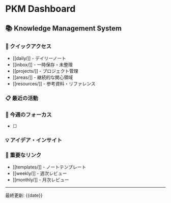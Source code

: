 # PKM Dashboard

## 📚 Knowledge Management System

### 🚀 クイックアクセス
- [[daily/]] - デイリーノート
- [[inbox/]] - 一時保存・未整理
- [[projects/]] - プロジェクト管理
- [[areas/]] - 継続的な関心領域
- [[resources/]] - 参考資料・リファレンス

### 📋 最近の活動
<!-- 最近作成/更新したノートへのリンクを手動で追加 -->

### 🎯 今週のフォーカス
- [ ] 

### 💡 アイデア・インサイト
<!-- 重要な気づきや学びをここに記録 -->

### 🔗 重要なリンク
- [[templates/]] - ノートテンプレート
- [[weekly/]] - 週次レビュー
- [[monthly/]] - 月次レビュー

---
最終更新: {{date}}